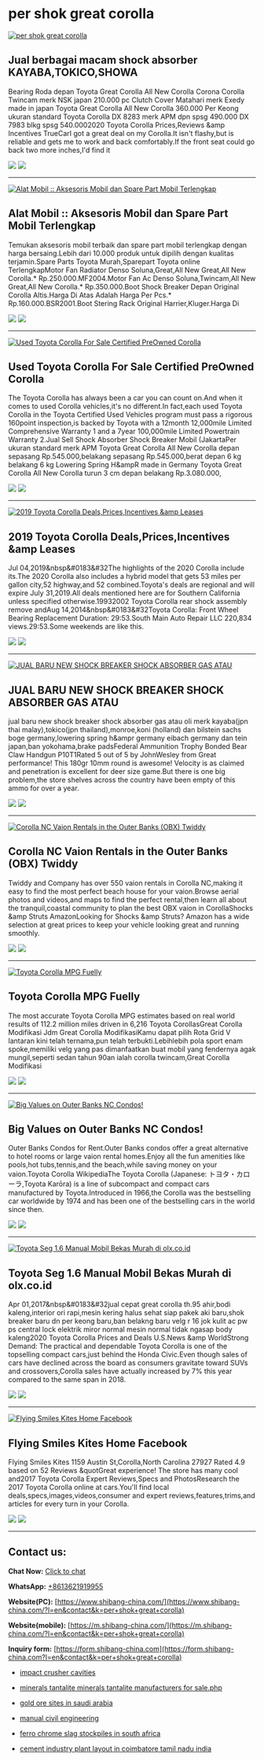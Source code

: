 # per shok great corolla

<a href="https://swt.shibang-china.com/?l=en&img&k=per+shok+great+corolla" target="_blank">![per shok great corolla](http://static.shibang-china.com/all-800x300/342.jpg)</a>

## Jual berbagai macam shock absorber KAYABA,TOKICO,SHOWA
Bearing Roda depan Toyota Great Corolla All New Corolla Corona Corolla Twincam merk NSK japan 210.000 pc Clutch Cover Matahari merk Exedy made in japan Toyota Great Corolla All New Corolla 360.000 Per Keong ukuran standard Toyota Corolla DX 8283 merk APM dpn spsg 490.000 DX 7983 blkg spsg 540.0002020 Toyota Corolla Prices,Reviews &amp Incentives TrueCarI got a great deal on my Corolla.It isn't flashy,but is reliable and gets me to work and back comfortably.If the front seat could go back two more inches,I'd find it


<a href="https://whatsapp.shibangsoft.com/WhatsApp.php" target="_blank" title="WhatsApp">![](http://static.shibang-china.com/icon/whatsapp.png)</a> <a href="https://swt.shibang-china.com/?l=en&icon&k=per+shok+great+corolla" target="_blank">![](http://static.shibang-china.com/icon/chat-en.png)</a>

---

<a href="https://swt.shibang-china.com/?l=en&img&k=per+shok+great+corolla" target="_blank">![Alat Mobil :: Aksesoris Mobil dan Spare Part Mobil Terlengkap](http://static.shibang-china.com/all-800x300/347.jpg)</a>

## Alat Mobil :: Aksesoris Mobil dan Spare Part Mobil Terlengkap
Temukan aksesoris mobil terbaik dan spare part mobil terlengkap dengan harga bersaing.Lebih dari 10.000 produk untuk dipilih dengan kualitas terjamin.Spare Parts Toyota Murah,Sparepart Toyota online TerlengkapMotor Fan Radiator Denso Soluna,Great,All New Great,All New Corolla.* Rp.250.000.MF2004.Motor Fan Ac Denso Soluna,Twincam,All New Great,All New Corolla.* Rp.350.000.Boot Shock Breaker Depan Original Corolla Altis.Harga Di Atas Adalah Harga Per Pcs.* Rp.160.000.BSR2001.Boot Stering Rack Original Harrier,Kluger.Harga Di


<a href="https://whatsapp.shibangsoft.com/WhatsApp.php" target="_blank" title="WhatsApp">![](http://static.shibang-china.com/icon/whatsapp.png)</a> <a href="https://swt.shibang-china.com/?l=en&icon&k=per+shok+great+corolla" target="_blank">![](http://static.shibang-china.com/icon/chat-en.png)</a>

---

<a href="https://swt.shibang-china.com/?l=en&img&k=per+shok+great+corolla" target="_blank">![Used Toyota Corolla For Sale Certified PreOwned Corolla](http://static.shibang-china.com/all-800x300/1013.jpg)</a>

## Used Toyota Corolla For Sale Certified PreOwned Corolla
The Toyota Corolla has always been a car you can count on.And when it comes to used Corolla vehicles,it's no different.In fact,each used Toyota Corolla in the Toyota Certified Used Vehicles program must pass a rigorous 160point inspection,is backed by Toyota with a 12month 12,000mile Limited Comprehensive Warranty 1 and a 7year 100,000mile Limited Powertrain Warranty 2.Jual Sell Shock Absorber Shock Breaker Mobil (JakartaPer ukuran standard merk APM Toyota Great Corolla All New Corolla depan sepasang Rp.545.000,belakang sepasang Rp.545.000,berat depan 6 kg belakang 6 kg Lowering Spring H&ampR made in Germany Toyota Great Corolla All New Corolla turun 3 cm depan belakang Rp.3.080.000,


<a href="https://whatsapp.shibangsoft.com/WhatsApp.php" target="_blank" title="WhatsApp">![](http://static.shibang-china.com/icon/whatsapp.png)</a> <a href="https://swt.shibang-china.com/?l=en&icon&k=per+shok+great+corolla" target="_blank">![](http://static.shibang-china.com/icon/chat-en.png)</a>

---

<a href="https://swt.shibang-china.com/?l=en&img&k=per+shok+great+corolla" target="_blank">![2019 Toyota Corolla Deals,Prices,Incentives &amp Leases](http://static.shibang-china.com/all-800x300/612.jpg)</a>

## 2019 Toyota Corolla Deals,Prices,Incentives &amp Leases
Jul 04,2019&nbsp&#0183&#32The highlights of the 2020 Corolla include its.The 2020 Corolla also includes a hybrid model that gets 53 miles per gallon city,52 highway,and 52 combined.Toyota's deals are regional and will expire July 31,2019.All deals mentioned here are for Southern California unless specified otherwise.19932002 Toyota Corolla rear shock assembly remove andAug 14,2014&nbsp&#0183&#32Toyota Corolla: Front Wheel Bearing Replacement Duration: 29:53.South Main Auto Repair LLC 220,834 views.29:53.Some weekends are like this.


<a href="https://whatsapp.shibangsoft.com/WhatsApp.php" target="_blank" title="WhatsApp">![](http://static.shibang-china.com/icon/whatsapp.png)</a> <a href="https://swt.shibang-china.com/?l=en&icon&k=per+shok+great+corolla" target="_blank">![](http://static.shibang-china.com/icon/chat-en.png)</a>

---

<a href="https://swt.shibang-china.com/?l=en&img&k=per+shok+great+corolla" target="_blank">![JUAL BARU NEW SHOCK BREAKER SHOCK ABSORBER GAS ATAU](http://static.shibang-china.com/all-800x300/1366.jpg)</a>

## JUAL BARU NEW SHOCK BREAKER SHOCK ABSORBER GAS ATAU
jual baru new shock breaker shock absorber gas atau oli merk kayaba(jpn thai malay),tokico(jpn thailand),monroe,koni (holland) dan bilstein sachs boge germany,lowering spring h&ampr germany eibach germany dan tein japan,ban yokohama,brake padsFederal Ammunition Trophy Bonded Bear Claw Handgun P10T1Rated 5 out of 5 by JohnWesley from Great performance! This 180gr 10mm round is awesome! Velocity is as claimed and penetration is excellent for deer size game.But there is one big problem,the store shelves across the country have been empty of this ammo for over a year.


<a href="https://whatsapp.shibangsoft.com/WhatsApp.php" target="_blank" title="WhatsApp">![](http://static.shibang-china.com/icon/whatsapp.png)</a> <a href="https://swt.shibang-china.com/?l=en&icon&k=per+shok+great+corolla" target="_blank">![](http://static.shibang-china.com/icon/chat-en.png)</a>

---

<a href="https://swt.shibang-china.com/?l=en&img&k=per+shok+great+corolla" target="_blank">![Corolla NC Vaion Rentals in the Outer Banks (OBX) Twiddy](http://static.shibang-china.com/all-800x300/1251.jpg)</a>

## Corolla NC Vaion Rentals in the Outer Banks (OBX) Twiddy
Twiddy and Company has over 550 vaion rentals in Corolla NC,making it easy to find the most perfect beach house for your vaion.Browse aerial photos and videos,and maps to find the perfect rental,then learn all about the tranquil,coastal community to plan the best OBX vaion in CorollaShocks &amp Struts AmazonLooking for Shocks &amp Struts? Amazon has a wide selection at great prices to keep your vehicle looking great and running smoothly.


<a href="https://whatsapp.shibangsoft.com/WhatsApp.php" target="_blank" title="WhatsApp">![](http://static.shibang-china.com/icon/whatsapp.png)</a> <a href="https://swt.shibang-china.com/?l=en&icon&k=per+shok+great+corolla" target="_blank">![](http://static.shibang-china.com/icon/chat-en.png)</a>

---

<a href="https://swt.shibang-china.com/?l=en&img&k=per+shok+great+corolla" target="_blank">![Toyota Corolla MPG Fuelly](http://static.shibang-china.com/all-800x300/994.jpg)</a>

## Toyota Corolla MPG Fuelly
The most accurate Toyota Corolla MPG estimates based on real world results of 112.2 million miles driven in 6,216 Toyota CorollasGreat Corolla Modifikasi Jdm Great Corolla ModifikasiKamu dapat pilih Rota Grid V lantaran kini telah ternama,pun telah terbukti.Lebihlebih pola sport enam spoke,memiliki velg yang pas dimanfaatkan buat mobil yang fendernya agak mungil,seperti sedan tahun 90an ialah corolla twincam,Great Corolla Modifikasi


<a href="https://whatsapp.shibangsoft.com/WhatsApp.php" target="_blank" title="WhatsApp">![](http://static.shibang-china.com/icon/whatsapp.png)</a> <a href="https://swt.shibang-china.com/?l=en&icon&k=per+shok+great+corolla" target="_blank">![](http://static.shibang-china.com/icon/chat-en.png)</a>

---

<a href="https://swt.shibang-china.com/?l=en&img&k=per+shok+great+corolla" target="_blank">![Big Values on Outer Banks NC Condos!](http://static.shibang-china.com/all-800x300/662.jpg)</a>

## Big Values on Outer Banks NC Condos!
Outer Banks Condos for Rent.Outer Banks condos offer a great alternative to hotel rooms or large vaion rental homes.Enjoy all the fun amenities like pools,hot tubs,tennis,and the beach,while saving money on your vaion.Toyota Corolla WikipediaThe Toyota Corolla (Japanese: トヨタ・カローラ,Toyota Karōra) is a line of subcompact and compact cars manufactured by Toyota.Introduced in 1966,the Corolla was the bestselling car worldwide by 1974 and has been one of the bestselling cars in the world since then.


<a href="https://whatsapp.shibangsoft.com/WhatsApp.php" target="_blank" title="WhatsApp">![](http://static.shibang-china.com/icon/whatsapp.png)</a> <a href="https://swt.shibang-china.com/?l=en&icon&k=per+shok+great+corolla" target="_blank">![](http://static.shibang-china.com/icon/chat-en.png)</a>

---

<a href="https://swt.shibang-china.com/?l=en&img&k=per+shok+great+corolla" target="_blank">![Toyota Seg 1.6 Manual Mobil Bekas Murah di olx.co.id](http://static.shibang-china.com/all-800x300/89.jpg)</a>

## Toyota Seg 1.6 Manual Mobil Bekas Murah di olx.co.id
Apr 01,2017&nbsp&#0183&#32jual cepat great corolla th.95 ahir,bodi kaleng,interior ori rapi,mesin kering halus sehat siap pakek aki baru,shok breaker baru dn per keong baru,ban belakng baru velg r 16 jok kulit ac pw ps central lock elektrik miror normal mesin normal tidak ngasap body kaleng2020 Toyota Corolla Prices and Deals U.S.News &amp WorldStrong Demand: The practical and dependable Toyota Corolla is one of the topselling compact cars,just behind the Honda Civic.Even though sales of cars have declined across the board as consumers gravitate toward SUVs and crossovers,Corolla sales have actually increased by 7% this year compared to the same span in 2018.


<a href="https://whatsapp.shibangsoft.com/WhatsApp.php" target="_blank" title="WhatsApp">![](http://static.shibang-china.com/icon/whatsapp.png)</a> <a href="https://swt.shibang-china.com/?l=en&icon&k=per+shok+great+corolla" target="_blank">![](http://static.shibang-china.com/icon/chat-en.png)</a>

---

<a href="https://swt.shibang-china.com/?l=en&img&k=per+shok+great+corolla" target="_blank">![Flying Smiles Kites Home Facebook](http://static.shibang-china.com/all-800x300/175.jpg)</a>

## Flying Smiles Kites Home Facebook
Flying Smiles Kites 1159 Austin St,Corolla,North Carolina 27927 Rated 4.9 based on 52 Reviews &quotGreat experience! The store has many cool and2017 Toyota Corolla Expert Reviews,Specs and PhotosResearch the 2017 Toyota Corolla online at cars.You'll find local deals,specs,images,videos,consumer and expert reviews,features,trims,and articles for every turn in your Corolla.


<a href="https://whatsapp.shibangsoft.com/WhatsApp.php" target="_blank" title="WhatsApp">![](http://static.shibang-china.com/icon/whatsapp.png)</a> <a href="https://swt.shibang-china.com/?l=en&icon&k=per+shok+great+corolla" target="_blank">![](http://static.shibang-china.com/icon/chat-en.png)</a>

---
## Contact us:

**Chat Now:** [Click to chat](https://swt.shibang-china.com?l=en&contact&k=per+shok+great+corolla)

**WhatsApp:**  [+8613621919955](https://whatsapp.shibangsoft.com/WhatsApp.php)

**Website(PC):** [https://www.shibang-china.com/](https://www.shibang-china.com/?l=en&contact&k=per+shok+great+corolla)

**Website(mobile):** [https://m.shibang-china.com/](https://m.shibang-china.com/?l=en&contact&k=per+shok+great+corolla)

**Inquiry form:** [https://form.shibang-china.com](https://form.shibang-china.com?l=en&contact&k=per+shok+great+corolla)

* [impact crusher cavities](../111/impact%20crusher%20cavities.md)

* [minerals tantalite minerals tantalite manufacturers for sale.php](../122/minerals%20tantalite%20minerals%20tantalite%20manufacturers%20for%20sale.php.md)

* [gold ore sites in saudi arabia](../122/gold%20ore%20sites%20in%20saudi%20arabia.md)

* [manual civil engineering](../121/manual%20civil%20engineering.md)

* [ferro chrome slag stockpiles in south africa](../114/ferro%20chrome%20slag%20stockpiles%20in%20south%20africa.md)

* [cement industry plant layout in coimbatore tamil nadu india](../119/cement%20industry%20plant%20layout%20in%20coimbatore%20tamil%20nadu%20india.md)